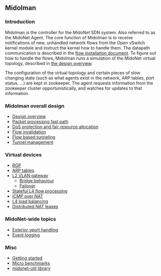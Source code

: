 ## Midolman

### Introduction

Midolman is the controller for the *MidoNet* SDN system.  Also referred to
as the MidoNet Agent. The core function of Midolman is to receive
notifications of new, unhandled network flows from the Open vSwitch kernel
module and instruct the kernel how to handle them.  The datapath communication
is described in the [flow installation document](flow-installation.md).  To
figure out how to handle the flows, Midolman runs a simulation of the MidoNet
virtual topology, described in [the design overview](design-overview.md).

The configuration of the virtual topology and certain pieces of slow changing
state (such as what agents exist in the network, ARP tables, port status, ...)
are kept in zookeeper. The agent requests information from the zookeeper cluster
opportunistically, and watches for updates to that information.

### Midolman overall design

* [Design overview](design-overview.md)
* [Packet processing fast path](fast-path.md)
* [DoS protection and fair resource allocation](resource-protection.md)
* [Flow invalidation](midolman-flow-invalidation.md)
* [Flow based tunneling](flow-based-tunneling.md)
* [Tunnel management](tunnel-management.md)

### Virtual devices

* [BGP](midolman-bgp.md)
* [ARP tables](arp-table.md)
* [L2 VLAN gateway](l2-gateway.md)
  * [Bridge behaviour](device-behaviour.md)
  * [Failover](l2-gateway-failover.md)
* [Stateful L4 flow processing](stateful-packet-processing.md)
* [ICMP over NAT](icmp-over-nat.md)
* [L4 load balancing](load_balancing.md)
* [Distributed NAT leases](nat-leasing.md)

### MidoNet-wide topics

* [Exterior vport handling](exterior-vport-handling.md)
* [Event logging](event-logging.md)

### Misc

* [Getting started](getting-started.md)
* [Micro benchmarks](micro-benchmarks.md)
* [midonet-util library](midonet-util.md)
